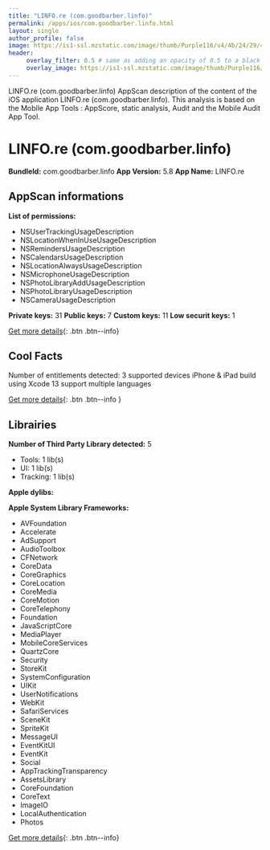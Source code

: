 ```yaml
---
title: "LINFO.re (com.goodbarber.linfo)"
permalink: /apps/ios/com.goodbarber.linfo.html
layout: single
author_profile: false
image: https://is1-ssl.mzstatic.com/image/thumb/Purple116/v4/4b/24/29/4b24296b-e453-29ef-6afc-e4a570cd48eb/AppIcon-0-0-1x_U007emarketing-0-0-0-7-0-0-sRGB-0-0-0-GLES2_U002c0-512MB-85-220-0-0.png/512x512bb.jpg
header: 
     overlay_filter: 0.5 # same as adding an opacity of 0.5 to a black background
     overlay_image: https://is1-ssl.mzstatic.com/image/thumb/Purple116/v4/4b/24/29/4b24296b-e453-29ef-6afc-e4a570cd48eb/AppIcon-0-0-1x_U007emarketing-0-0-0-7-0-0-sRGB-0-0-0-GLES2_U002c0-512MB-85-220-0-0.png/512x512bb.jpg
---
```

LINFO.re (com.goodbarber.linfo) AppScan description of the content of the iOS application LINFO.re (com.goodbarber.linfo). This analysis is based on the Mobile App Tools : AppScore, static analysis, Audit and the Mobile Audit App Tool.

# LINFO.re (com.goodbarber.linfo)

**BundleId:** com.goodbarber.linfo
**App Version:** 5.8
**App Name:** LINFO.re


## AppScan informations 

**List of permissions:** 
- NSUserTrackingUsageDescription
- NSLocationWhenInUseUsageDescription
- NSRemindersUsageDescription
- NSCalendarsUsageDescription
- NSLocationAlwaysUsageDescription
- NSMicrophoneUsageDescription
- NSPhotoLibraryAddUsageDescription
- NSPhotoLibraryUsageDescription
- NSCameraUsageDescription
  
  
**Private keys:** 31
**Public keys:** 7
**Custom keys:** 11
**Low securit keys:** 1
  
[Get more details](/pricing.html){: .btn .btn--info}

## Cool Facts

Number of entitlements detected: 3
supported devices iPhone & iPad
build using Xcode 13
support multiple languages
  
[Get more details](/pricing.html){: .btn .btn--info }

## Librairies 
**Number of Third Party Library detected:** 5
- Tools: 1 lib(s)
- UI: 1 lib(s)
- Tracking: 1 lib(s)


**Apple dylibs:**


**Apple System Library Frameworks:**
- AVFoundation
- Accelerate
- AdSupport
- AudioToolbox
- CFNetwork
- CoreData
- CoreGraphics
- CoreLocation
- CoreMedia
- CoreMotion
- CoreTelephony
- Foundation
- JavaScriptCore
- MediaPlayer
- MobileCoreServices
- QuartzCore
- Security
- StoreKit
- SystemConfiguration
- UIKit
- UserNotifications
- WebKit
- SafariServices
- SceneKit
- SpriteKit
- MessageUI
- EventKitUI
- EventKit
- Social
- AppTrackingTransparency
- AssetsLibrary
- CoreFoundation
- CoreText
- ImageIO
- LocalAuthentication
- Photos


  
[Get more details](/pricing.html){: .btn .btn--info}

